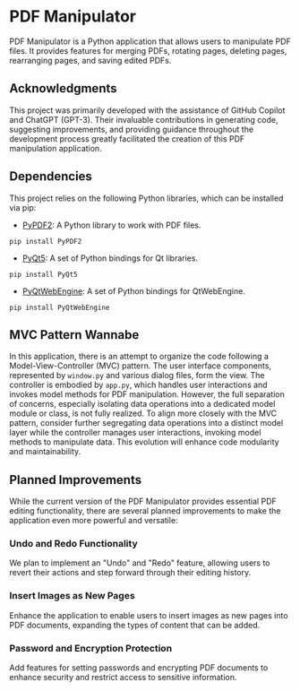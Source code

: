 # PDF Manipulator

PDF Manipulator is a Python application that allows users to manipulate PDF files. It provides features for merging PDFs, rotating pages, deleting pages, rearranging pages, and saving edited PDFs.

## Acknowledgments

This project was primarily developed with the assistance of GitHub Copilot and ChatGPT (GPT-3). Their invaluable contributions in generating code, suggesting improvements, and providing guidance throughout the development process greatly facilitated the creation of this PDF manipulation application.


## Dependencies

This project relies on the following Python libraries, which can be installed via pip:

- [PyPDF2](https://github.com/mstamy2/PyPDF2): A Python library to work with PDF files.
```
pip install PyPDF2
```

- [PyQt5](https://pypi.org/project/PyQt5/): A set of Python bindings for Qt libraries.
```
pip install PyQt5
```

- [PyQtWebEngine](https://pypi.org/project/PyQtWebEngine/): A set of Python bindings for QtWebEngine.
```
pip install PyQtWebEngine
```


## MVC Pattern Wannabe

In this application, there is an attempt to organize the code following a Model-View-Controller (MVC) pattern. The user interface components, represented by `window.py` and various dialog files, form the view. The controller is embodied by `app.py`, which handles user interactions and invokes model methods for PDF manipulation. However, the full separation of concerns, especially isolating data operations into a dedicated model module or class, is not fully realized. To align more closely with the MVC pattern, consider further segregating data operations into a distinct model layer while the controller manages user interactions, invoking model methods to manipulate data. This evolution will enhance code modularity and maintainability.

## Planned Improvements

While the current version of the PDF Manipulator provides essential PDF editing functionality, there are several planned improvements to make the application even more powerful and versatile:

### Undo and Redo Functionality

We plan to implement an "Undo" and "Redo" feature, allowing users to revert their actions and step forward through their editing history.

### Insert Images as New Pages

Enhance the application to enable users to insert images as new pages into PDF documents, expanding the types of content that can be added.

### Password and Encryption Protection

Add features for setting passwords and encrypting PDF documents to enhance security and restrict access to sensitive information.